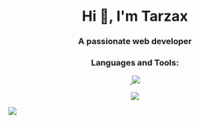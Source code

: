 <h1 align="center">Hi 👋, I'm Tarzax</h1>
<h3 align="center">A passionate web developer</h3>

<h3 align="center">Languages and Tools:</h3>
<p align="center"> <a href="https://www.w3schools.com/css/" target="_blank" rel="noreferrer"> <img 

<p align = "center">
  <img  src = "https://github-readme-stats.vercel.app/api?username=TarzaxDev&show_icons=true&theme=radical&line_height=27">
</p>

<p align = "center">
 <img  src="https://github-readme-streak-stats.herokuapp.com/?user=TarzaxDev&show_icons=true&locale=en&layout=compact&theme=radical&line_height=0" />
</p>
<img src="https://github-readme-stats.vercel.app/api/wakatime?username=TarzaxDev&&theme=radical&hide_border=true&date_format=%5BY%20%5DM%20j">
